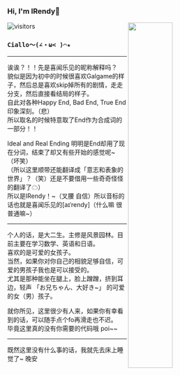 ### Hi, I'm IRendy🤗 
![visitors](https://visitor-badge.laobi.icu/badge?page_id=IRendy)<img align="right" src="https://github-readme-stats.vercel.app/api?username=IRendy&show_icons=true&title_color=000&icon_color=0099ff&text_color=000&bg_color=ffffff&hide_border=true" width="45%" />  

### `Ciallo～(∠・ω< )⌒★ `

---

诶诶？！！先是喜闻乐见的昵称解释吗？  
貌似是因为初中的时候很喜欢Galgame的样子，然后总是喜欢skip掉所有的剧情，走走分支，然后直接看结局的样子。  
自此对各种Happy End, Bad End, True End印象深刻。（悲）  
所以取名的时候特意取了End作为合成词的一部分！！

Ideal and Real Ending 明明是End却用了现在分词，结束了却又有些开始的感觉呢~（坏笑）  
（所以这里顺带还能翻译成「意志和表象的世界」？（笑）还是不要借用一些奇奇怪怪的翻译了☁）  
所以是IRendy！\~（叉腰 自信）所以音标的话也就是喜闻乐见的[aɪˈrendy]（什么嘛 很普通嘛\~）

---

个人的话，是大二生。主修是风景园林。目前主要在学习数学、英语和日语。  
喜欢的是可爱的女孩子。  
当然，如果你对你自己的相貌足够自信，可爱的男孩子我也是可以接受的。  
尤其是那种能坐在腿上，脸上蹭蹭，挤到耳边，轻声 「お兄ちゃん、大好き~」 的可爱的女（男）孩子。  

就你所见，这里很少有人来，如果你有幸看到的话，可以随手点个fo再滑走也不迟。  
毕竟这里真的没有你需要的代码哦 poi~~

---

既然这里没有什么事的话，我就先去床上睡觉了~ 晚安
